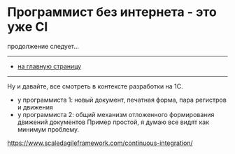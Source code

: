 # Программист без интернета - это уже CI

продолжение следует...

<hr>

* [на главную страницу](..\README.md)

<hr>

Ну и давайте, все смотреть в контексте разработки на 1С.
* у программиста 1: новый документ, печатная форма, пара регистров и движения
* у программиста 2: общий механизм отложенного формирования движений документов
Пример простой, я думаю все видят как минимум проблему.

https://www.scaledagileframework.com/continuous-integration/